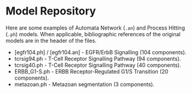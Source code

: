 # Model Repository

Here are some examples of Automata Network (<code>.an</code>) and Process
Hitting (<code>.ph</code>) models.
When applicable, bibliographic references of the original models are in the
header of the files.

* [egfr104.ph] / [egfr104.an] - EGFR/ErbB Signalling (104 components).
* tcrsig94.ph - T-Cell Receptor Signalling Pathway (94 components).
* tcrsig40.ph - T-Cell Receptor Signalling Pathway (40 components).
* ERBB_G1-S.ph - ERBB Receptor-Regulated G1/S Transition (20 components).
* metazoan.ph - Metazoan segmentation (3 components).


